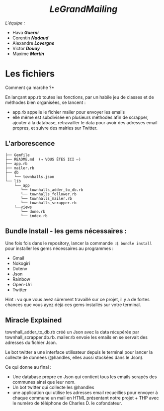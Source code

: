 # $$Le Grand Mailing$$ 

*L'équipe :* 
- Hava ***Guerni*** 
- Corentin ***Nadaud*** 
- Alexandre ***Lovergne***
- Victor ***Douay*** 
- Maxime ***Martin***


# Les fichiers 
 Comment ça marche ?*

En lançant app.rb toutes les fonctions, par un habile jeu de classes et de méthodes bien organisées, se lancent : 
- app.rb appelle le fichier mailer pour envoyer les emails 
- elle même est subdivisée en plusieurs méthodes afin de scrapper, ajouter à la database, retravailler le data pour avoir des adresses email propres, et suivre des mairies sur Twitter. 

## L'arborescence 

```
├── Gemfile
├── README.md  (⇒ VOUS ÊTES ICI ⇐) 
├── app.rb
├── mailer.rb
├── db
│   └── townhalls.json
└── lib
    └── app
       └── townhalls_adder_to_db.rb
       └── townhalls_follower.rb
       └── townhalls_mailer.rb
       └── townhalls_scrapper.rb
    └──views
       └── done.rb
       └── index.rb
```

## Bundle Install - les gems nécessaires :

Une fois fois dans le repository, lancer la commande ``:$ bundle install`` pour installer les gems nécessaires au programmes : 

-  Gmail 
- Nokogiri 
- Dotenv
- Json 
- Rainbow
- Open-Uri
- Twitter

Hint : vu que vous avez sûrement travaillé sur ce projet, il y a de fortes chances que vous ayez déjà ces gems installés sur votre terminal. 

## Miracle Explained 

townhall_adder_to_db.rb créé un Json avec la data récupérée par townhall_scrapper.db.rb.
mailer.rb envoie les emails en se servait des adresses du fichier Json.

Le bot twitter a une interface utilisateur depuis le terminal pour lancer la collecte de données (@handles, elles aussi stockées dans le Json).  

Ce qui donne au final : 

- Une database propre en Json qui contient tous les emails scrapés des communes ainsi que leur nom.
- Un bot twitter qui collecte les @handles
- une application qui utilise les adresses email recueillies pour envoyer à chaque commune un mail en HTML présentant notre projet + THP avec le numéro de téléphone de Charles D. le cofondateur. 
